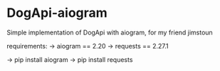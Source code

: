 # DogApi-aiogram

Simple implementation of DogApi with aiogram, for my friend jimstoun

requirements:
-> aiogram == 2.20
-> requests == 2.27.1

-> pip install aiogram
-> pip install requests

